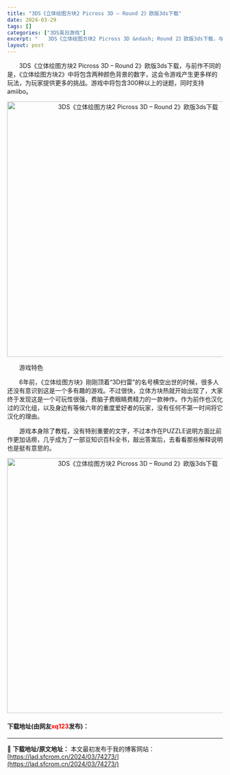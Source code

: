 ```yaml
---
title: "3DS《立体绘图方块2 Picross 3D – Round 2》欧版3ds下载"
date: 2024-03-29
tags: []
categories: ["3DS英日游戏"]
excerpt: "　　3DS《立体绘图方块2 Picross 3D &ndash; Round 2》欧版3ds下载，与前作不同的是，《立体绘图方块2》中将包含两种颜色背景的数字，这会令游戏产生更多样的玩法，为玩家提供更多的挑战。游戏中将包含300种以上的谜题，同时支持amiibo。 　　游戏特色 　　6年前，《立体绘&hellip;"
layout: post
---
```


 <p>　　3DS《立体绘图方块2 Picross 3D &ndash; Round 2》欧版3ds下载，与前作不同的是，《立体绘图方块2》中将包含两种颜色背景的数字，这会令游戏产生更多样的玩法，为玩家提供更多的挑战。游戏中将包含300种以上的谜题，同时支持amiibo。</p> <p align="center"><img align="" border="0" src="https://lad.sfcrom.cn/wp-content/uploads/2024/03/20240329_6606311679691.png" width="596" alt="3DS《立体绘图方块2 Picross 3D – Round 2》欧版3ds下载" /></p> <p>　　游戏特色</p> <p>　　6年前，《立体绘图方块》刚刚顶着&ldquo;3D扫雷&rdquo;的名号横空出世的时候，很多人还没有意识到这是一个多有趣的游戏。不过很快，立体方块热就开始出现了，大家终于发现这是一个可玩性很强，费脑子费眼睛费精力的一款神作。作为前作也汉化过的汉化组，以及身边有等候六年的重度爱好者的玩家，没有任何不第一时间将它汉化的理由。</p> <p>　　游戏本身除了教程，没有特别重要的文字，不过本作在PUZZLE说明方面比前作更加话痨，几乎成为了一部豆知识百科全书，敲出答案后，去看看那些解释说明也是挺有意思的。</p> <p align="center"><img align="" border="0" src="https://lad.sfcrom.cn/wp-content/uploads/2024/03/20240329_660631173f06a.png" width="595" alt="3DS《立体绘图方块2 Picross 3D – Round 2》欧版3ds下载" /></p> <p><h4>下载地址(由网友<font color="red">xq123</font>发布)：</h4></p> 

---
📖 **下载地址/原文地址：** 本文最初发布于我的博客网站：[https://lad.sfcrom.cn/2024/03/74273/](https://lad.sfcrom.cn/2024/03/74273/)
